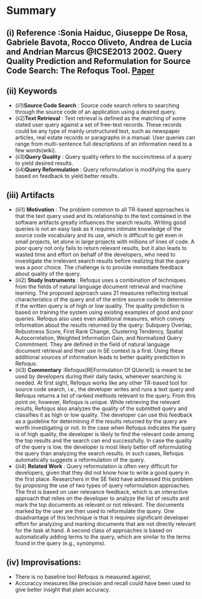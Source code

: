 # Summary
## (i) Reference :Sonia Haiduc, Giuseppe De Rosa, Gabriele Bavota, Rocco Oliveto, Andrea de Lucia and Andrian Marcus @ICSE2013 2002. Query Quality Prediction and Reformulation for Source Code Search: The Refoqus Tool. [Paper](http://dl.acm.org/citation.cfm?id=2486991)

## (ii) Keywords

  * (ii1)**Source Code Search** : Source code search refers to searching through the source code of an application using a desired query.
  * (ii2)**Text Retrieval** : Text retrieval is defined as the matching of some stated user query against a set of free-text records. These records could be any type of mainly unstructured text, such as newspaper articles, real estate records or paragraphs in a manual. User queries can range from multi-sentence full descriptions of an information need to a few words(wiki).
  * (ii3)**Query Quality** : Query quality refers to the succinctness of a query to yield desired results.
  * (ii4)**Query Reformulation** : Query reformulation is modifying the query based on feedback to yield better results.

## (iii) Artifacts
  * (iii1) **Motivation** : The problem common to all TR-based approaches is that the text query used and its relationship to the text contained in the software artifacts greatly influences the search results. Writing good queries is not an easy task as it requires intimate knowledge of the source code vocabulary and its use, which is difficult to get even in small projects, let alone in large projects with millions of lines of code. A poor query not only fails to return relevant results, but it also leads to wasted time and effort on behalf of the developers, who need to investigate the irrelevant search results before realizing that the query was a poor choice. The challenge is to provide immediate feedback about quality of the query.
  * (iii2) **Study Instruments** : Refoqus uses a combination of techniques from the fields of natural language document retrieval and machine learning. The proposed approach uses 21 measures reflecting textual characteristics of the query and of the entire source code to determine if the written query is of high or low quality. The quality prediction is based on training the system using existing examples of good and poor queries. Refoqus also uses even additional measures, which convey information about the results returned by the query: Subquery Overlap, Robustness Score, First Rank Change, Clustering Tendency, Spatial Autocorrelation, Weighted Information Gain, and Normalized Query Commitment. They are defined in the field of natural language document retrieval and their use in SE context is a first. Using these additional sources of information leads to better quality prediction in Refoqus.
  * (iii3) **Commentary** :Refoqus(REFormulation Of QUerieS) is meant to be used by developers during their daily tasks, whenever searching is needed. At first sight, Refoqus works like any other TR-based tool for source code search, i.e., the developer writes and runs a text query and Refoqus returns a list of ranked methods relevant to the query. From this point on, however, Refoqus is unique. While retrieving the relevant results, Refoqus also analyzes the quality of the submitted query and classifies it as high or low quality. The developer can use this feedback as a guideline for determining if the results returned by the query are worth investigating or not. In the case when Refoqus indicates the query is of high quality, the developer is likely to find the relevant code among the top results and the search can end successfully. In case the quality of the query is low, the developer is most likely better off reformulating the query than analyzing the search results. In such cases, Refoqus automatically suggests a reformulation of the query.
  * (iii4) **Related Work** : Query reformulation is often very difficult for developers, given that they did not know how to write a good query in the first place. Researchers in the SE field have addressed this problem by proposing the use of two types of query reformulation approaches. The first is based on user relevance feedback, which is an interactive approach that relies on the developer to analyze the list of results and mark the top documents as relevant or not relevant. The documents marked by the user are then used to reformulate the query. One disadvantage of this technique is that it requires significant developer effort for analyzing and marking documents that are not directly relevant for the task at hand. A second class of approaches is based on automatically adding terms to the query, which are similar to the terms found in the query (e.g., synonyms).

## (iv) Improvisations:
* There is no baseline tool Refoqus is measured against.
* Accuraccy measures like precision and recall could have been used to give better insight that plain accuracy.
  
